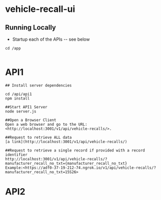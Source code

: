 # vehicle-recall-ui

## Running Locally

- Startup each of the APIs -- see below

```
cd /app


```

# API1

```
## Install server dependencies

cd /api/api1
npm install

##Start API1 Server
node server.js

##Open a Browser Client
Open a web browser and go to the URL:<http://localhost:3001/v1/api/vehicle-recalls/>.

##Request to retrieve ALL data 
[a link](http://localhost:3001/v1/api/vehicle-recalls/)

##Request to retrieve a single record if provided with a record identifier
http://localhost:3001/v1/api/vehicle-recalls/?manufacturer_recall_no_txt={manufacturer_recall_no_txt}
Example:<https://adf0-37-19-212-74.ngrok.io/v1/api/vehicle-recalls/?manufacturer_recall_no_txt=15S26>

```

# API2
